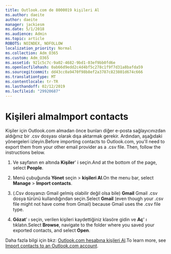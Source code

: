 ```yaml
---
title: Outlook.com de 8000019 kişileri Al
ms.author: daeite
author: daeite
manager: jackiesm
ms.date: 5/1/2018
ms.audience: Admin
ms.topic: article
ROBOTS: NOINDEX, NOFOLLOW
localization_priority: Normal
ms.collection: Adm_O365
ms.custom: Adm_O365
ms.assetid: 921c5c7c-9a02-4682-9bd1-03ef9bb0fd6e
ms.openlocfilehash: 0ab66d9edd2c4d4bf5c278c1f9f7d31a8bafda59
ms.sourcegitcommit: dd43cc0a9470f98b8ef2a3787c823801d674c666
ms.translationtype: MT
ms.contentlocale: tr-TR
ms.lasthandoff: 02/12/2019
ms.locfileid: "29920687"
---
```

# <a name="import-contacts"></a><span data-ttu-id="f983a-102">Kişileri alma</span><span class="sxs-lookup"><span data-stu-id="f983a-102">Import contacts</span></span>

<span data-ttu-id="f983a-p101">Kişiler için Outlook.com almadan önce bunları diğer e-posta sağlayıcınızdan aldığınız bir .csv dosyası olarak dışa aktarmak gerekir. Ardından, aşağıdaki yönergeleri izleyin.</span><span class="sxs-lookup"><span data-stu-id="f983a-p101">Before importing contacts to Outlook.com, you'll need to export them from your other email provider as a .csv file. Then, follow the instructions below.</span></span>
  
1. <span data-ttu-id="f983a-105">Ve sayfanın en altında **Kişiler**' i seçin.</span><span class="sxs-lookup"><span data-stu-id="f983a-105">And at the bottom of the page, select **People**.</span></span> 
    
2. <span data-ttu-id="f983a-106">Menü çubuğunda **Yönet** seçin \> **kişileri Al**.</span><span class="sxs-lookup"><span data-stu-id="f983a-106">On the menu bar, select **Manage** \> **Import contacts**.</span></span> 
    
3. <span data-ttu-id="f983a-107">(.Csv dosyanızı Gmail gelmiş olabilir değil olsa bile) **Gmail** Gmail .csv dosya türünü kullandığından seçin.</span><span class="sxs-lookup"><span data-stu-id="f983a-107">Select **Gmail** (even though your .csv file might not have come from Gmail) because Gmail uses the .csv file type.</span></span> 
    
4. <span data-ttu-id="f983a-108">**Gözat**' ı seçin, verilen kişileri kaydettiğiniz klasöre gidin ve **Aç**' ı tıklatın.</span><span class="sxs-lookup"><span data-stu-id="f983a-108">Select **Browse**, navigate to the folder where you saved your exported contacts, and select **Open**.</span></span> 
    
<span data-ttu-id="f983a-109">Daha fazla bilgi için bkz: [Outlook.com hesabına kişileri Al](https://go.microsoft.com/fwlink/p/?linkid=873136).</span><span class="sxs-lookup"><span data-stu-id="f983a-109">To learn more, see [Import contacts to an Outlook.com account](https://go.microsoft.com/fwlink/p/?linkid=873136).</span></span>
  

